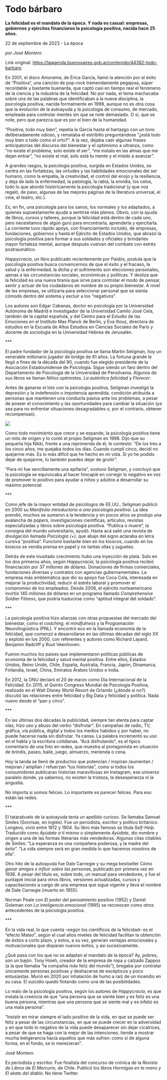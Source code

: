 # Todo bárbaro

**La felicidad es el mandato de la época. Y nada es casual: empresas, gobiernos y ejércitos financiaron la psicología positiva, nacida hace 25 años.**

22 de septiembre de 2023 - La época

_por José Montero_

Link original: https://laagenda.buenosaires.gob.ar/contenido/44382-todo-barbaro



En 2001, el disco *Amorama*, de Érica García, llamó la atención por el éxito de “Positiva”, una canción de pop-rock tremendamente pegajosa, súper recordable y bastante buenarda, que captó casi en tiempo real el fenómeno de la ciencia y la industria de la felicidad. No por nada, el tema machacaba sobre una de las palabras que identificaban a la nueva disciplina, la psicología positiva, nacida formalmente en 1998, aunque no es otra cosa que la evolución de la autoayuda y la psicología de consumo, de mercado, empleada para controlar mentes sin que se note demasiado. O sí, que se note, pero que parezca que es por el bien de la humanidad.




“Positiva, todo muy bien”, repetía la García hasta el hartazgo con un tono deliberadamente odioso, y remataba el estribillo preguntándose “¿está todo muy bien o todo como el orto?”. A la vez, dejaba caer algunas frases anticipatorias del discurso del bienestar y el optimismo a ultranza, como “no existe el problema, solo existe el ser”, “me instalo en las almas que me dejan entrar”, “no existe el mal, solo está tu mente y el miedo a avanzar”.




A grandes rasgos, la psicología positiva, surgida en Estados Unidos, se centra en las fortalezas, las virtudes y las habilidades emocionales del ser humano, como la empatía, la creatividad, el control del enojo y la resiliencia, y deja de lado la enfermedad, la patología, la rabia, la envidia, los celos, todo lo que abordó históricamente la psicología tradicional (y que nos regaló, de paso, algunas de las mejores páginas de la literatura universal, el cine, el teatro, etc.).




Es, en fin, una psicología para los sanos, los normales y los adaptados, a quienes supuestamente ayuda a sentirse más plenos. Obvio, con la ayuda de libros, cursos y talleres, porque la felicidad está dentro de cada uno, pero necesitamos de algún gurú para encontrarla, aprenderla y ejercitarla. La corriente tuvo rápido apoyo, con financiamiento incluido, de empresas, fundaciones, gobiernos y hasta el Ejército de Estados Unidos, que abrazó la psicología positiva para formar a sus soldados y oficiales y brindarles mayor fortaleza mental, aunque después vuelvan del combate con estrés postraumático.




*Happycracia*, un libro publicado recientemente por Paidós, postula que la psicología positiva busca convencernos de que el éxito y el fracaso, la salud y la enfermedad, la dicha y el sufrimiento son elecciones personales, ajenas a las circunstancias sociales, económicas y políticas. Y desliza que la felicidad es una nueva tiranía que sirve para controlar el modo de pensar, sentir y actuar de los ciudadanos en nombre de su propio bienestar. A nivel de las empresas, se utilizaría para seleccionar personal que se sienta cómodo dentro del sistema y excluir a los “negativos”.




Los autores son Edgar Cabanas, doctor en psicología por la Universidad Autónoma de Madrid e investigador de la Universidad Camilo José Cela, también de la capital española, y del Centro para el Estudio de las Emociones en el Instituto Max Planck de Berlín, y Eva Illouz, directora de estudios en la Escuela de Altos Estudios en Ciencias Sociales de París y docente de sociología en la Universidad Hebrea de Jerusalén.




\*\*\*




El padre fundador de la psicología positiva se llama Martin Seligman, hoy un venerable millonario jugador de bridge de 81 años. La fortuna grande le llegó a fines de la década del 90, cuando fue elegido presidente de la Asociación Estadounidense de Psicología. Sigue siendo un faro dentro del Departamento de Psicología de la Universidad de Pensilvania. Algunos de sus libros se llaman *Niños optimistas*, *La auténtica felicidad* y *Florecer*.




Antes de ganarse el loto con la psicología positiva, Seligman investigó la depresión y la indefensión o impotencia aprendida, condición atribuida a personas que mantienen una conducta pasiva ante los problemas, a pesar de poseer el conocimiento y las oportunidades para cambiar la situación (ya sea para no enfrentar situaciones desagradables o, por el contrario, obtener recompensas).




![](https://cdn.feater.me/files/images/2688096/ece3c35c-a75c-4675-afe9-7cd01f9373ba.png)




Como todo movimiento que crece y se expande, la psicología positiva tiene un mito de origen y lo contó el propio Seligman en 1998. Dijo que su pequeña hija Nikki, frente a una reprimenda de él, le contestó: “De los tres a los cinco años, me quejaba todos los días. Cuando cumplí cinco, decidí no quejarme más. Es lo más difícil que he hecho en mi vida. Si yo he podido dejar de quejarme, tú también puedes dejar de gruñir”.




“Para mí fue sencillamente una epifanía”, sostuvo Seligman, y concluyó que la psicología se equivocaba al hacer hincapié en corregir lo negativo en vez de promover lo positivo para ayudar a niños y adultos a desarrollar su máximo potencial.




\*\*\*




Como jefe de la mayor entidad de psicólogos de EE.UU., Seligman publicó en 2000 su *Manifesto introductorio a una psicología positiva*. La idea prendió, muchos se sumaron a la tendencia y en pocos años se produjo una avalancha de *papers*, investigaciones científicas, artículos, revistas especializadas y libros sobre psicología positiva. “Publica o muere”, la consigna del mundo universitario, ayudó. Hasta acá salió una revista de divulgación llamada *Psicología (+)*, que abajo del signo aclaraba en letra cursiva “positiva”. Funcionó bastante bien en los kioscos, cuando en los kioscos se vendía prensa en papel y no tantas ollas y juguetes.




Detrás de este inusitado crecimiento hubo una inyección de plata. Solo en los dos primeros años, según *Happycracia*, la psicología positiva recibió financiación por 37 millones de dólares. Donaciones de firmas comerciales, fundaciones diversas y contratos con agencias gubernamentales. La empresa más emblemática que dio su apoyo fue Coca Cola, interesada en mejorar la productividad, reducir el estrés laboral y promover el compromiso de los empleados. Desde 2008, el ejército norteamericano invirtió 145 millones de dólares en un programa llamado *Comprehensive Soldier Fitness*, que podría traducirse como “aptitud integral del soldado”.




\*\*\*




La psicología positiva hizo alianzas con otras propuestas del mercado del bienestar, como el *coaching*, el *mindfulness* y la Programación Neurolingüística (PNL). Y encontró eco en la llamada economía de la felicidad, que comenzó a desarrollarse en las últimas décadas del siglo XX y explotó en los 2000, con referentes y autores como Richard Layard, Benjamin Radcliff y Ruut Veenhoven.




Fueron muchos los países que implementaron políticas públicas de economía de la felicidad y salud mental positiva. Entre ellos, Estados Unidos, Reino Unido, Chile, España, Australia, Francia, Japón, Dinamarca, Finlandia, Israel, China, Emiratos Árabes Unidos e India.




En 2012, la ONU declaró el 20 de marzo como Día Internacional de la Felicidad. En 2015, el Quinto Congreso Mundial de Psicología Positiva, realizado en el Walt Disney World Resort de Orlando (¿dónde si no?) discutió las relaciones entre felicidad y Big Data y felicidad y política. Nada nuevo desde el “pan y circo”.




\*\*\*




En las últimas dos décadas la publicidad, siempre tan atenta para captar olas, hizo uso y abuso del verbo “disfrutar”. En campañas de radio, TV, gráfica, vía pública, digital y todos los medios habidos y por haber, no puede hacerse nada sin disfrutar. Ya cansa. La palabra incrementó su uso en el habla y la escritura cotidianas. “Acá disfrutando”, es el típico comentario de una foto en redes, que muestra al protagonista en situación de brindis, paseo, baile, juego, almuerzo, merienda o cena.




Hoy la tanda se llenó de productos que potencian / inspiran /aumentan / mejoran / amplían / refuerzan “tus historias”, como si todos los consumidores publicaran historias maravillosas en Instagram, ese universo paralelo donde, ya sabemos, no existen la tristeza, la desesperanza ni la angustia.




No importa si somos felices. Lo importante es parecer felices. Para eso están las redes.




\*\*\*




El tatarabuelo de la autoayuda tenía un apellido curioso. Se llamaba Samuel Smiles (Sonrisas, en inglés). Fue un periodista, escritor y político británico. Longevo, vivió entre 1812 y 1904. Su libro más famoso se titula *Self-Help*. Traducido como *Ayúdate a ti mismo* o simplemente *Ayúdate*, dio nombre y origen a una de las formas literarias más vendedoras. Algunas citas citables de Smiles: “La esperanza es una compañera poderosa, y la madre del éxito”. “La vida siempre será en gran medida lo que hacemos nosotros de ella”.




Otro hito de la autoayuda fue Dale Carnegie y su mega bestseller *Cómo ganar amigos e influir sobre las personas*, publicado por primera vez en 1936. A pesar del título es, sobre todo, un manual para vendedores, y fue el puntapié inicial para otros libros, versiones actualizadas, cursos y capacitaciones a cargo de una empresa que sigue vigente y lleva el nombre de Dale Carnegie (muerto en 1955).




Norman Peale con *El poder del pensamiento positivo* (1952) y Daniel Goleman con *La inteligencia emocional* (1995) se reconocen como otros antecedentes de la psicología positiva.




\*\*\*




En la vida real, lo que cuenta –según los científicos de la felicidad– es el “efecto Mateo”, según el cual altos niveles de felicidad facilitan la obtención de éxitos a corto plazo, y estos, a su vez, generan ventajas emocionales y motivacionales que disparan nuevos éxitos, y así sucesivamente.




¿Qué pasa con los que no se adaptan al mandato de la época? Ay, pobres, son un bajón. Tony Hsieh, creador de la empresa de ropa y calzado Zappos (a la que llamaba “la compañía más feliz del mundo”), bregaba por contratar únicamente personas positivas y deshacerse de escépticos y poco entusiastas. Murió en 2020 por inhalación de humo a raíz de un incendio en su casa. El suicidio quedó flotando como una de las posibilidades.




Lo malo de la psicología positiva, según los autores de *Happycracia*, es que instala la creencia de que “una persona que se siente bien y es feliz es una buena persona, mientras que una persona que se siente mal y es infeliz es una mala persona”.




“Insistir en mirar siempre el lado positivo de la vida, en que se puede ser feliz a pesar de las circunstancias, en que se puede crecer en la adversidad y en que todo lo negativo de la vida puede desaparecer sin dejar cicatrices, a pesar de que se haga con la mejor de las intenciones, tiende a mostrar mucha beligerancia hacia aquellos que más sufren: como si de alguna forma, en el fondo, se lo merecieran”.




José Montero




Es periodista y escritor. Fue finalista del concurso de crónica de la *Revista de Libros* de *El Mercurio*, de Chile. Publicó los libros *Hormigas en la mano y El skate del diablo*. No tiene Twitter.



